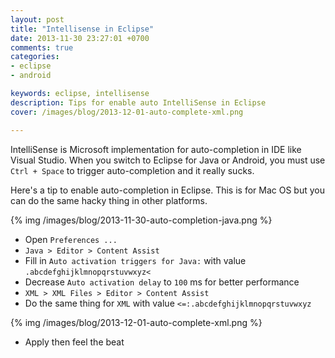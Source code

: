 ```yaml
---
layout: post
title: "Intellisense in Eclipse"
date: 2013-11-30 23:27:01 +0700
comments: true
categories: 
- eclipse
- android

keywords: eclipse, intellisense
description: Tips for enable auto IntelliSense in Eclipse
cover: /images/blog/2013-12-01-auto-complete-xml.png

---
```


IntelliSense is Microsoft implementation for auto-completion in IDE like Visual Studio. When you switch to Eclipse for Java or Android, you must use `Ctrl + Space` to trigger auto-completion and it really sucks.

Here's a tip to enable auto-completion in Eclipse. This is for Mac OS but you can do the same hacky thing in other platforms.

{% img /images/blog/2013-11-30-auto-completion-java.png %}

* Open `Preferences ...` 
* `Java > Editor > Content Assist`
* Fill in `Auto activation triggers for Java:` with value `.abcdefghijklmnopqrstuvwxyz<`
* Decrease `Auto activation delay` to `100` ms for better performance
* `XML > XML Files > Editor > Content Assist`
* Do the same thing for `XML` with value `<=:.abcdefghijklmnopqrstuvwxyz`

{% img /images/blog/2013-12-01-auto-complete-xml.png %}

* Apply then feel the beat 



